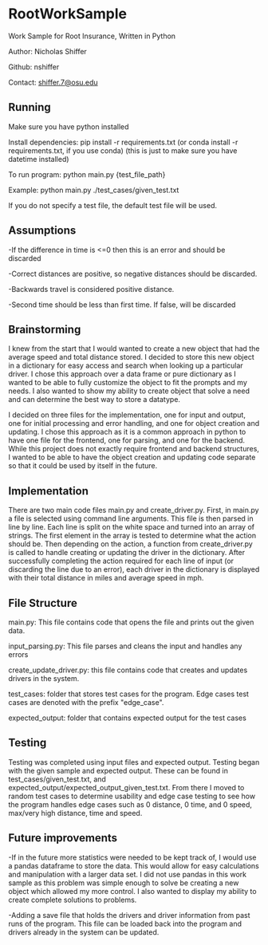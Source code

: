 # RootWorkSample

Work Sample for Root Insurance, Written in Python

Author: Nicholas Shiffer

Github: nshiffer

Contact: shiffer.7@osu.edu

## Running

Make sure you have python installed

Install dependencies: pip install -r requirements.txt (or conda install -r requirements.txt, if you use conda) (this is just to make sure you have datetime installed)

To run program: python main.py {test_file_path}

Example: python main.py ./test_cases/given_test.txt

If you do not specify a test file, the default test file will be used.

## Assumptions

-If the difference in time is <=0 then this is an error and should be discarded

-Correct distances are positive, so negative distances should be discarded.

-Backwards travel is considered positive distance.

-Second time should be less than first time. If false, will be discarded

## Brainstorming

I knew from the start that I would wanted to create a new object that had the average speed and total distance stored. I decided to store this new object in a dictionary for easy access and search when looking up a particular driver. I chose this approach over a data frame or pure dictionary as I wanted to be able to fully customize the object to fit the prompts and my needs. I also wanted to show my ability to create object that solve a need and can determine the best way to store a datatype.

I decided on three files for the implementation, one for input and output, one for initial processing and error handling, and one for object creation and updating. I chose this approach as it is a common approach in python to have one file for the frontend, one for parsing, and one for the backend. While this project does not exactly require frontend and backend structures, I wanted to be able to have the object creation and updating code separate so that it could be used by itself in the future.

## Implementation

There are two main code files main.py and create_driver.py. First, in main.py a file is selected using command line arguments. This file is then parsed in line by line. Each line is split on the white space and turned into an array of strings. The first element in the array is tested to determine what the action should be. Then depending on the action, a function from create_driver.py is called to handle creating or updating the driver in the dictionary. After successfully completing the action required for each line of input (or discarding the line due to an error), each driver in the dictionary is displayed with their total distance in miles and average speed in mph.


## File Structure

main.py: This file contains code that opens the file and prints out the given data.

input_parsing.py: This file parses and cleans the input and handles any errors

create_update_driver.py: this file contains code that creates and updates drivers in the system.

test_cases: folder that stores test cases for the program. Edge cases test cases are denoted with the prefix "edge_case".

expected_output: folder that contains expected output for the test cases

## Testing

Testing was completed using input files and expected output. Testing began with the given sample and expected output. These can be found in test_cases/given_test.txt, and expected_output/expected_output_given_test.txt. From there I moved to random test cases to determine usability and edge case testing to see how the program handles edge cases such as 0 distance, 0 time, and 0 speed, max/very high distance, time and speed.

## Future improvements

-If in the future more statistics were needed to be kept track of, I would use a pandas dataframe to store the data. This would allow for easy calculations and manipulation with a larger data set. I did not use pandas in this work sample as this problem was simple enough to solve be creating a new object which allowed my more control. I also wanted to display my ability to create complete solutions to problems.

-Adding a save file that holds the drivers and driver information from past runs of the program. This file can be loaded back into the program and drivers already in the system can be updated.

